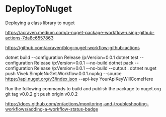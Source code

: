 # DeployToNuget
Deploying a class library to nuget 

https://acraven.medium.com/a-nuget-package-workflow-using-github-actions-7da8c6557863

https://github.com/acraven/blog-nuget-workflow-github-actions


dotnet build --configuration Release /p:Version=0.0.1
dotnet test --configuration Release /p:Version=0.0.1 --no-build
dotnet pack --configuration Release /p:Version=0.0.1 --no-build --output .
dotnet nuget push Vivek.SimpleNuGet.Workflow.0.0.1.nupkg --source https://api.nuget.org/v3/index.json --api-key YourApiKeyWillComeHere

Run the following commands to build and publish the package to nuget.org
git tag v0.0.2
git push origin v0.0.2

https://docs.github.com/en/actions/monitoring-and-troubleshooting-workflows/adding-a-workflow-status-badge

